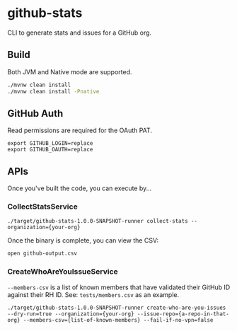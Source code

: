 # github-stats
CLI to generate stats and issues for a GitHub org.

## Build
Both JVM and Native mode are supported.

```bash
./mvnw clean install
./mvnw clean install -Pnative
```

## GitHub Auth
Read permissions are required for the OAuth PAT.

```
export GITHUB_LOGIN=replace
export GITHUB_OAUTH=replace
```

## APIs
Once you've built the code, you can execute by...

### CollectStatsService
```
./target/github-stats-1.0.0-SNAPSHOT-runner collect-stats --organization={your-org}
```

Once the binary is complete, you can view the CSV:

```bash
open github-output.csv
```

### CreateWhoAreYouIssueService
`--members-csv` is a list of known members that have validated their GitHub ID against their RH ID. See: `tests/members.csv` as an example.

```
./target/github-stats-1.0.0-SNAPSHOT-runner create-who-are-you-issues --dry-run=true --organization={your-org} --issue-repo={a-repo-in-that-org} --members-csv={list-of-known-members} --fail-if-no-vpn=false
```